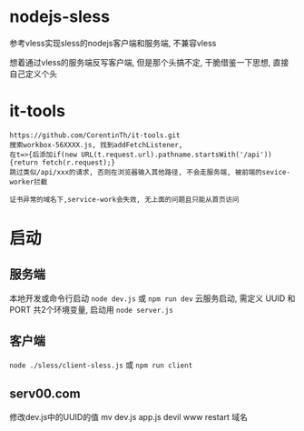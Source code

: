 # nodejs-sless
参考vless实现sless的nodejs客户端和服务端, 不兼容vless

想着通过vless的服务端反写客户端, 但是那个头搞不定, 
干脆借鉴一下思想, 直接自己定义个头


# it-tools 
```
https://github.com/CorentinTh/it-tools.git
搜索workbox-56XXXX.js, 找到addFetchListener, 
在t=>{后添加if(new URL(t.request.url).pathname.startsWith('/api')){return fetch(r.request);}
跳过类似/api/xxx的请求, 否则在浏览器输入其他路径, 不会走服务端, 被前端的sevice-worker拦截

证书异常的域名下,service-work会失效, 无上面的问题且只能从首页访问
```

# 启动
## 服务端
本地开发或命令行启动 `node dev.js` 或 `npm run dev`
云服务启动, 需定义 UUID 和 PORT 共2个环境变量, 启动用 `node server.js`

## 客户端
`node ./sless/client-sless.js` 或  `npm run client`

## serv00.com
修改dev.js中的UUID的值
mv dev.js app.js
devil www restart 域名
